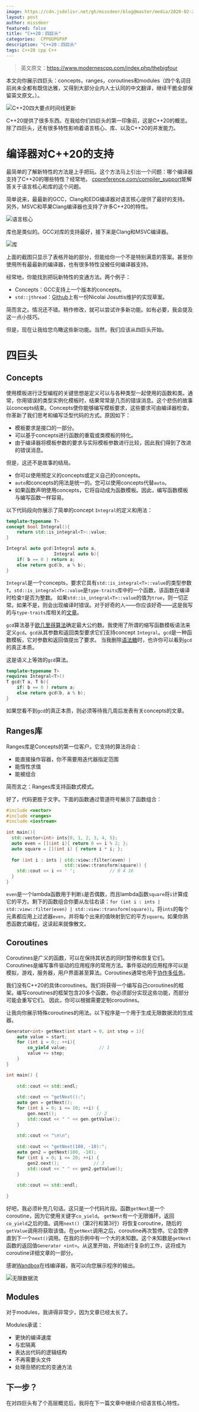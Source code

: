 ```yaml
---
image: https://cdn.jsdelivr.net/gh/missdeer/blog@master/media/2020-02-22/TimelineCpp20BigFourUpdate.png
layout: post
author: missdeer
featured: false
title: "C++20：四巨头"
categories:  CPPOOPGPXP 
description: "C++20：四巨头"
tags: C++20 cpp C++
---
```

>英文原文：https://www.modernescpp.com/index.php/thebigfour

本文向你展示四巨头：concepts，ranges，coroutines和modules（四个名词目前尚未全都有既信达雅，又得到大部分业内人士认同的中文翻译，继续干脆全部保留英文原文。）。

![C++20四大要点时间线更新](https://cdn.jsdelivr.net/gh/missdeer/blog@master/media/2020-02-22/TimelineCpp20BigFourUpdate.png)

C++20提供了很多东西。在我给你们四巨头的第一印象前，这是C++20的概览。除了四巨头，还有很多特性影响着语言核心、库、以及C++20的并发能力。

# 编译器对C++20的支持

最简单的了解新特性的方法是上手把玩。这个方法马上引出一个问题：哪个编译器支持了C++20的哪些特性？经常地， [cppreference.com/compiler_support](https://en.cppreference.com/w/cpp/compiler_support)能解答关于语言核心和库的这个问题。

简单说来，最最新的GCC，Clang和EDG编译器对语言核心提供了最好的支持。另外，MSVC和苹果Clang编译器也支持了许多C++20的特性。

![语言核心](https://cdn.jsdelivr.net/gh/missdeer/blog@master/media/2020-02-22/Core.PNG)

库也是类似的。GCC对库的支持最好，接下来是Clang和MSVC编译器。

![库](https://cdn.jsdelivr.net/gh/missdeer/blog@master/media/2020-02-22/Library.PNG)

上面的截图只显示了表格开始的部分，但能给你一个不是特别满意的答案。甚至你使用所有最最新的编译器，也有很多特性没被任何编译器支持。

经常地，你能找到把玩新特性的变通方法。两个例子：

* Concepts：GCC支持上一个版本的concepts。
* `std::jthread`：[Github](https://github.com/josuttis/jthread)上有一份Nicolai Josuttis维护的实现草案。

简而言之。情况还不错。稍作修改，就可以尝试许多新功能。如有必要，我会提及这一点小技巧。

但是，现在让我给您鸟瞰这些新功能。当然，我们应该从四巨头开始。

# 四巨头

## Concepts

使用模板进行泛型编程的关键思想是定义可以与各种类型一起使用的函数和类。通常，你用错误的类型实例化模板时，结果常常是几页的错误消息。这个悲伤的故事以concepts结束。Concepts使你能够编写模板要求，这些要求可由编译器检查。你革新了我们思考和编写泛型代码的方式。原因如下：

* 模板要求是接口的一部分。
* 可以基于concepts进行函数的重载或类模板的特化。
* 由于编译器将模板参数的要求与实际模板参数进行比较，因此我们得到了改进的错误消息。

但是，这还不是故事的结局。

* 你可以使用预定义的concepts或定义自己的concepts。
* `auto`和concepts的用法是统一的。您可以使用concepts代替`auto`。
* 如果函数声明使用concepts，它将自动成为函数模板。因此，编写函数模板与编写函数一样容易。

以下代码段向你展示了简单的concept `Integral`的定义和用法：

```cpp
template<typename T>
concept bool Integral(){
    return std::is_integral<T>::value;
}

Integral auto gcd(Integral auto a,     
                  Integral auto b){
    if( b == 0 ) return a; 
    else return gcd(b, a % b);
}
```

`Integral`是一个concepts，要求它具有`std::is_integral<T>::value`的类型参数`T`。`std::is_integral<T>::value`是`type-traits`库中的一个函数，该函数在编译时检查`T`是否为整数。 如果`std::is_integral<T>::value`的值为`true`，则一切正常。如果不是，则会出现编译时错误。对于好奇的人——你应该好奇——这是我写的与`type-traits`库相关的[文章](https://www.modernescpp.com/index.php/tag/type-traits)。

`gcd`算法基于[欧几里得算法](https://en.wikipedia.org/wiki/Euclidean_algorithm)确定最大公约数。我使用了所谓的缩写函数模板语法来定义`gcd`。`gcd`从其参数和返回类型要求它们支持concept `Integral`。`gcd`是一种函数模板，它对参数和返回值提出了要求。 当我删除[语法糖](https://en.wikipedia.org/wiki/Syntactic_sugar)时，也许你可以看到`gcd`的真正本质。

这是语义上等效的`gcd`算法。

```cpp
template<typename T>
requires Integral<T>()
T gcd(T a, T b){
    if( b == 0 ) return a; 
    else return gcd(b, a % b);
}
```

如果您看不到`gcd`的真正本质，则必须等待我几周后发表有关concepts的文章。

## Ranges库

Ranges库是Concepts的第一位客户。它支持的算法将会：

* 能直接操作容器，你不需要用迭代器指定范围 
* 能惰性求值
* 能被组合

简而言之：Ranges库支持函数式模式。

好了，代码更胜于文字。下面的函数通过管道符号展示了函数组合：

```cpp
#include <vector>
#include <ranges>
#include <iostream>
 
int main(){
  std::vector<int> ints{0, 1, 2, 3, 4, 5};
  auto even = [](int i){ return 0 == i % 2; };
  auto square = [](int i) { return i * i; };
 
  for (int i : ints | std::view::filter(even) | 
                      std::view::transform(square)) {
    std::cout << i << ' ';             // 0 4 16
  }
}
```
`even`是一个lambda函数用于判断`i`是否偶数，而且lambda函数`square`将`i`计算成它的平方。剩下的函数组合你要从左往右读：`for (int i : ints | std::view::filter(even) | std::view::transform(square))`。将`ints`的每个元素都应用上过滤器`even`，并将每个出来的值映射到它的平方`square`。如果你熟悉函数式编程，这读起来就像散文。

## Coroutines

Coroutines是广义的函数，可以在保持其状态的同时暂停和恢复它们。Coroutines是编写事件驱动的应用程序的常用方法。事件驱动的应用程序可以是模拟，游戏，服务器，用户界面甚至算法。Coroutines通常也用于[协作多任务](https://en.wikipedia.org/wiki/Cooperative_multitasking)。

我们没有C++20的具体coroutines。我们将获得一个编写自己coroutines的框架。编写coroutines的框架包含20多个函数，你必须部分实现这些功能，而部分可能会重写它们。 因此，你可以根据需要定制coroutines。

让我向你展示特殊coroutines的用法。以下程序是一个用于生成无限数据流的生成器。

```cpp
Generator<int> getNext(int start = 0, int step = 1){
    auto value = start;
    for (int i = 0;; ++i){
        co_yield value;            // 1
        value += step;
    }
}

int main() {
    
    std::cout << std::endl;
  
    std::cout << "getNext():";
    auto gen = getNext();
    for (int i = 0; i <= 10; ++i) {
        gen.next();               // 2
        std::cout << " " << gen.getValue();                  
    }
    
    std::cout << "\n\n";
    
    std::cout << "getNext(100, -10):";
    auto gen2 = getNext(100, -10);
    for (int i = 0; i <= 20; ++i) {
        gen2.next();             // 3
        std::cout << " " << gen2.getValue();
    }
    
    std::cout << std::endl;
    
}
```
好吧，我必须补充几句话。这只是一个代码片段。函数`getNext`是一个coroutine，因为它使用关键字`co_yield`。 `getNext`有一个无限循环，返回`co_yield`之后的值。调用`next()`（第2行和第3行）将恢复coroutine，随后的`getValue`调用将获取该值。在`getNext`调用之后，coroutine再次暂停。它会暂停直到下一个`next()`调用。在我的示例中有一个大的未知数。这个未知数是`getNext`函数的返回值`Generator <int>`。从这里开始，开始进行复杂的工作，这将成为coroutine详细文章的一部分。

感谢[Wandbox](https://wandbox.org/)在线编译器，我可以向您展示程序的输出。

![无限数据流](https://cdn.jsdelivr.net/gh/missdeer/blog@master/media/2020-02-22/infiniteDataStream.PNG)

## Modules

对于modules，我讲得非常少，因为文章已经太长了。

Modules承诺：

* 更快的编译速度
* 与宏隔离
* 表达出代码的逻辑结构
* 不再需要头文件
* 处理丑陋的宏的变通方法

## 下一步？

在对四巨头有了个高层概览后，我将在下一篇文章中继续介绍语言核心特性。